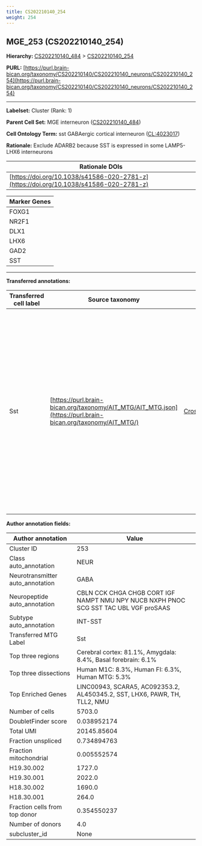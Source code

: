 ```yaml
---
title: CS202210140_254
weight: 254
---
```

## MGE_253 (CS202210140_254)
<b>Hierarchy: </b>
[CS202210140_484](../CS202210140_484) >
[CS202210140_254](../CS202210140_254)

**PURL:** [https://purl.brain-bican.org/taxonomy/CS202210140/CS202210140_neurons/CS202210140_254](https://purl.brain-bican.org/taxonomy/CS202210140/CS202210140_neurons/CS202210140_254)

---


**Labelset:** Cluster (Rank: 1)

**Parent Cell Set:** MGE interneuron ([CS202210140_484](../CS202210140_484))



**Cell Ontology Term:**  sst GABAergic cortical interneuron ([CL:4023017](https://www.ebi.ac.uk/ols/ontologies/cl/terms?obo_id=CL:4023017)) 

**Rationale:** Exclude ADARB2 because SST is expressed in some LAMP5-LHX6 interneurons

| Rationale DOIs |
|----------------|
|[https://doi.org/10.1038/s41586-020-2781-z](https://doi.org/10.1038/s41586-020-2781-z)|

[MARKER GENES.]: #


| Marker Genes |
|--------------|
|FOXG1|
|NR2F1|
|DLX1|
|LHX6|
|GAD2|
|SST|

---

[TRANSFERRED ANNOTATIONS.]: #


**Transferred annotations:**

| Transferred cell label | Source taxonomy | Source node accession | Algorithm name | Comment |
|------------------------|-----------------|-----------------------|----------------|---------|
|Sst|[https://purl.brain-bican.org/taxonomy/AIT_MTG/AIT_MTG.json](https://purl.brain-bican.org/taxonomy/AIT_MTG/)|[CrossArea_subclass:8fa477a378](https://purl.brain-bican.org/taxonomy/AIT_MTG/CrossArea_subclass_8fa477a378)||We performed PCA (50 components) on our full dataset, trained a random forest classifier (scikit-learn, class_ weight=‘balanced’, max_depth=50) on the MTG labels, and then predicted labels for all cells. We labeled each cluster with the mode of its constituent cells if two conditions were met: more than 0.8 of predicted labels matched the mode, and the mean probability of these pre- dictions was greater than 0.8.|

[AUTHOR ANNOTATION FIELDS.]: #


**Author annotation fields:**

| Author annotation | Value |
|-------------------|-------|
|Cluster ID|253|
|Class auto_annotation|NEUR|
|Neurotransmitter auto_annotation|GABA|
|Neuropeptide auto_annotation|CBLN CCK CHGA CHGB CORT IGF NAMPT NMU NPY NUCB NXPH PNOC SCG SST TAC UBL VGF proSAAS|
|Subtype auto_annotation|INT-SST|
|Transferred MTG Label|Sst|
|Top three regions|Cerebral cortex: 81.1%, Amygdala: 8.4%, Basal forebrain: 6.1%|
|Top three dissections|Human M1C: 8.3%, Human FI: 6.3%, Human MTG: 5.3%|
|Top Enriched Genes|LINC00943, SCARA5, AC092353.2, AL450345.2, SST, LHX6, PAWR, TH, TLL2, NMU|
|Number of cells|5703.0|
|DoubletFinder score|0.038952174|
|Total UMI|20145.85604|
|Fraction unspliced|0.734894763|
|Fraction mitochondrial|0.005552574|
|H19.30.002|1727.0|
|H19.30.001|2022.0|
|H18.30.002|1690.0|
|H18.30.001|264.0|
|Fraction cells from top donor|0.354550237|
|Number of donors|4.0|
|subcluster_id|None|
